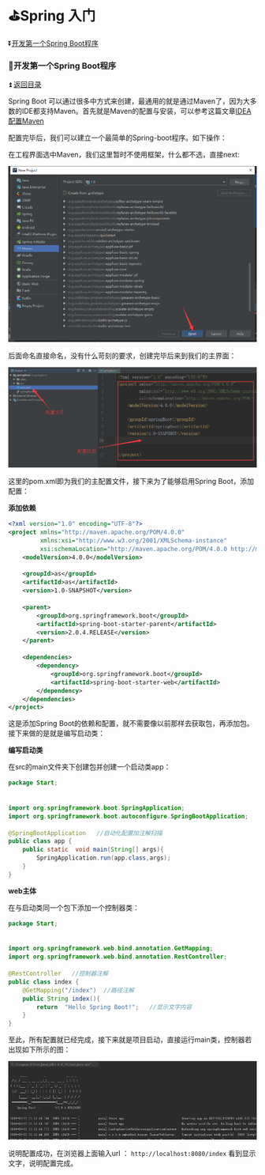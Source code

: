 # :golf:Spring 入门  #

<b id="t"></b>

:arrow_double_down:[开发第一个Spring Boot程序](#a1)




<b id="a1"></b>

### :bowling:开发第一个Spring Boot程序 ###

:arrow_double_up: [返回目录](#t)

Spring Boot 可以通过很多中方式来创建，最通用的就是通过Maven了，因为大多数的IDE都支持Maven。首先就是Maven的配置与安装，可以参考这篇文章[IDEA配置Maven](https://zhuanlan.zhihu.com/p/48831465)

配置完毕后，我们可以建立一个最简单的Spring-boot程序。如下操作：

在工程界面选中Maven，我们这里暂时不使用框架，什么都不选，直接next:

![](https://github.com/Lumnca/Spring-Boot/blob/master/img/a1.png)

后面命名直接命名，没有什么苛刻的要求，创建完毕后来到我们的主界面：

![](https://github.com/Lumnca/Spring-Boot/blob/master/img/a2.png)

这里的pom.xml即为我们的主配置文件，接下来为了能够启用Spring Boot，添加配置：

**添加依赖**

```xml
<?xml version="1.0" encoding="UTF-8"?>
<project xmlns="http://maven.apache.org/POM/4.0.0"
         xmlns:xsi="http://www.w3.org/2001/XMLSchema-instance"
         xsi:schemaLocation="http://maven.apache.org/POM/4.0.0 http://maven.apache.org/xsd/maven-4.0.0.xsd">
    <modelVersion>4.0.0</modelVersion>

    <groupId>as</groupId>
    <artifactId>as</artifactId>
    <version>1.0-SNAPSHOT</version>

    <parent>
        <groupId>org.springframework.boot</groupId>
        <artifactId>spring-boot-starter-parent</artifactId>
        <version>2.0.4.RELEASE</version>
    </parent>

    <dependencies>
        <dependency>
            <groupId>org.springframework.boot</groupId>
            <artifactId>spring-boot-starter-web</artifactId>
        </dependency>
    </dependencies>
</project>
```

这是添加Spring Boot的依赖和配置，就不需要像以前那样去获取包，再添加包。接下来做的是就是编写启动类：

**编写启动类**

在src的main文件夹下创建包并创建一个启动类app：

```java
package Start;


import org.springframework.boot.SpringApplication;
import org.springframework.boot.autoconfigure.SpringBootApplication;

@SpringBootApplication   //自动化配置加注解扫描
public class app {
    public static  void main(String[] args){
        SpringApplication.run(app.class,args);
    }
}
```

**web主体**

在与启动类同一个包下添加一个控制器类：

```java
package Start;


import org.springframework.web.bind.annotation.GetMapping;
import org.springframework.web.bind.annotation.RestController;

@RestController   //控制器注解
public class index {
    @GetMapping("/index")  //路径注解
    public String index(){
        return  "Hello Spring Boot!";   //显示文字内容
    }
}

```

至此，所有配置就已经完成，接下来就是项目启动，直接运行main类，控制器若出现如下所示的图：

![](https://github.com/Lumnca/Spring-Boot/blob/master/img/a3.png)

说明配置成功，在浏览器上面输入url ： `http://localhost:8080/index` 看到显示文字，说明配置完成。







